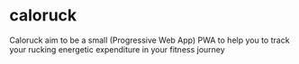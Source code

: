 # caloruck
Caloruck aim to be a small (Progressive Web App) PWA to help you to track your rucking energetic expenditure in your fitness journey
